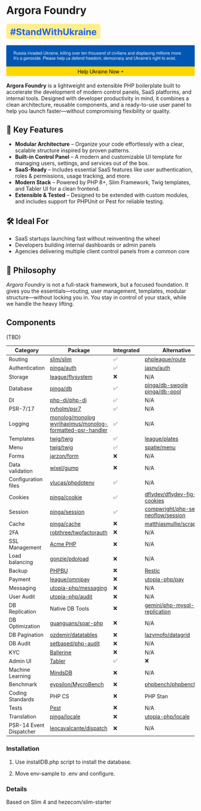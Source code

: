 # Argora Foundry

[![StandWithUkraine](https://raw.githubusercontent.com/vshymanskyy/StandWithUkraine/main/badges/StandWithUkraine.svg)](https://github.com/vshymanskyy/StandWithUkraine/blob/main/docs/README.md)

[![SWUbanner](https://raw.githubusercontent.com/vshymanskyy/StandWithUkraine/main/banner2-direct.svg)](https://github.com/vshymanskyy/StandWithUkraine/blob/main/docs/README.md)

**Argora Foundry** is a lightweight and extensible PHP boilerplate built to accelerate the development of modern control panels, SaaS platforms, and internal tools. Designed with developer productivity in mind, it combines a clean architecture, reusable components, and a ready-to-use user panel to help you launch faster—without compromising flexibility or quality.

## 🚀 Key Features

- **Modular Architecture** – Organize your code effortlessly with a clear, scalable structure inspired by proven patterns.
- **Built-in Control Panel** – A modern and customizable UI template for managing users, settings, and services out of the box.
- **SaaS-Ready** – Includes essential SaaS features like user authentication, roles & permissions, usage tracking, and more.
- **Modern Stack** – Powered by PHP 8+, Slim Framework, Twig templates, and Tabler UI for a clean frontend.
- **Extensible & Tested** – Designed to be extended with custom modules, and includes support for PHPUnit or Pest for reliable testing.

## 🛠️ Ideal For

- SaaS startups launching fast without reinventing the wheel  
- Developers building internal dashboards or admin panels  
- Agencies delivering multiple client control panels from a common core

## 🧱 Philosophy

*Argora Foundry* is not a full-stack framework, but a focused foundation. It gives you the essentials—routing, user management, templates, modular structure—without locking you in. You stay in control of your stack, while we handle the heavy lifting.

## Components

(TBD)

| Category | Package | Integrated | Alternative | Integrated |
| --- | --- | --- | --- | --- |
| Routing | [slim/slim](https://packagist.org/packages/slim/slim) | ✅ | [phpleague/route](https://packagist.org/packages/league/route) | ❌ |
| Authentication | [pinga/auth](https://packagist.org/packages/pinga/auth) | ✅ | [jasny/auth](https://packagist.org/packages/jasny/auth) | ❌ |
| Storage | [league/flysystem](https://packagist.org/packages/league/flysystem) | ❌ | N/A | ❌ |
| Database | [pinga/db](https://packagist.org/packages/pinga/db) | ✅ | [pinga/db-swoole](https://github.com/getpinga/db-swoole)<br>[pinga/db-pool](https://github.com/getpinga/db-pool) | ✅ | ❌ |
| DI | [php-di/php-di](https://packagist.org/packages/php-di/php-di) | ✅ | N/A | ❌ |
| PSR-7/17 | [nyholm/psr7](https://packagist.org/packages/nyholm/psr7) | ✅ | N/A | ❌ |
| Logging | [monolog/monolog](https://packagist.org/packages/monolog/monolog)<br>[wyrihaximus/monolog-formatted-psr-handler](https://packagist.org/packages/wyrihaximus/monolog-formatted-psr-handler) | ✅ | N/A | ❌ |
| Templates | [twig/twig](https://packagist.org/packages/twig/twig) | ✅ | [league/plates](https://packagist.org/packages/league/plates) | ❌ |
| Menu | [twig/twig](https://packagist.org/packages/twig/twig) | ✅ | [spatie/menu](https://packagist.org/packages/spatie/menu) | ❌ |
| Forms | [jarzon/form](https://packagist.org/packages/jarzon/form) | ❌ | N/A | ❌ |
| Data validation | [wixel/gump](https://packagist.org/packages/wixel/gump) | ❌ | N/A | ❌ |
| Configuration files | [vlucas/phpdotenv](https://packagist.org/packages/vlucas/phpdotenv) | ✅ | N/A | ❌ |
| Cookies | [pinga/cookie](https://packagist.org/packages/pinga/cookie) | ✅ | [dflydev/dflydev-fig-cookies](https://packagist.org/packages/dflydev/dflydev-fig-cookies) | ❌ |
| Session | [pinga/session](https://packagist.org/packages/pinga/session) | ✅ | [compwright/php-session](compwright/php-session)<br>[neoflow/session](neoflow/session) | ❌ |
| Cache | [pinga/cache](https://github.com/getpinga/cache) | ❌ | [matthiasmullie/scrapbook](https://packagist.org/packages/matthiasmullie/scrapbook) | ❌ |
| 2FA | [robthree/twofactorauth](https://packagist.org/packages/robthree/twofactorauth) | ❌ | N/A | ❌ |
| SSL Management | [Acme PHP](https://acmephp.github.io/) | ❌ | N/A | ❌ |
| Load balancing | [gonzie/pdoload](https://packagist.org/packages/gonzie/pdoload) | ❌ | N/A | ❌ |
| Backup | [PHPBU](https://phpbu.de/) | ❌ | [Restic](https://restic.net/) | ❌ |
| Payment | [league/omnipay](https://packagist.org/packages/league/omnipay) | ❌ | [utopia-php/pay](https://packagist.org/packages/utopia-php/pay) | ❌ |
| Messaging | [utopia-php/messaging](https://packagist.org/packages/utopia-php/messaging) | ❌ | N/A | ❌ |
| User Audit | [utopia-php/audit](https://packagist.org/packages/utopia-php/audit) | ❌ | N/A | ❌ |
| DB Replication | Native DB Tools | ❌ | [gemini/php-mysql-replication](https://packagist.org/packages/gemini/php-mysql-replication) | ❌ |
| DB Optimization | [guanguans/soar-php](https://packagist.org/packages/guanguans/soar-php) | ❌ | N/A | ❌ |
| DB Pagination | [ozdemir/datatables](https://packagist.org/packages/ozdemir/datatables) | ❌ | [lazymofo/datagrid](https://github.com/lazymofo/datagrid) | ❌ |
| DB Audit | [setbased/php-audit](https://packagist.org/packages/setbased/php-audit) | ❌ | N/A | ❌ |
| KYC | [Ballerine](https://github.com/ballerine-io/ballerine) | ❌ | N/A | ❌ |
| Admin UI | [Tabler](https://github.com/tabler/tabler) | ✅ | ❌ | ❌ |
| Machine Learning | [MindsDB](https://mindsdb.com/) | ❌ | N/A | ❌ |
| Benchmark | [eypsilon/MycroBench](https://packagist.org/packages/eypsilon/MycroBench) | ❌ | [phpbench/phpbench](https://packagist.org/packages/phpbench/phpbench) | ❌ |
| Coding Standards | PHP CS | ❌ | PHP Stan | ❌ |
| Tests | [Pest](https://pestphp.com/) | ❌ | N/A | ❌ |
| Translation | [pinga/locale](https://packagist.org/packages/pinga/locale) | ❌ | [utopia-php/locale](https://packagist.org/packages/utopia-php/locale) | ❌ |
| PSR-14 Event Dispatcher | [leocavalcante/dispatch](https://packagist.org/packages/leocavalcante/dispatch) | ❌ | N/A | ❌ |

### Installation

1. Use installDB.php script to install the database.

2. Move env-sample to .env and configure.

### Details

Based on Slim 4 and hezecom/slim-starter
